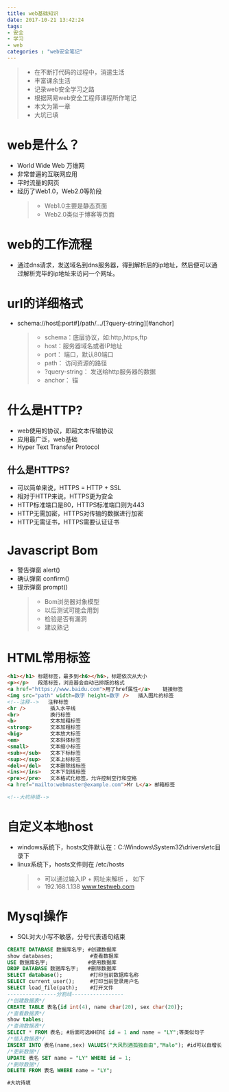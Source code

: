 ```yaml
---
title: web基础知识
date: 2017-10-21 13:42:24
tags:
- 安全
- 学习
- web
categories : "web安全笔记"
---
```


> - 在不断打代码的过程中，消遣生活
> - 丰富课余生活
> - 记录web安全学习之路
> - 根据网易web安全工程师课程所作笔记
> - 本文为第一章
> - 大坑已填
<!--more-->

# web是什么？
- World Wide Web 万维网
- 非常普遍的互联网应用
- 平时流量的网页
- 经历了Web1.0，Web2.0等阶段
  > - Web1.0主要是静态页面
  > - Web2.0类似于博客等页面

# web的工作流程
- 通过dns请求，发送域名到dns服务器，得到解析后的ip地址，然后便可以通过解析完毕的ip地址来访问一个网址。

# url的详细格式
- schema://host[:port#]/path/.../[?query-string][#anchor]
  > - schema：底层协议，如:http,https,ftp
  > - host：服务器域名或者IP地址
  > - port： 端口，默认80端口
  > - path： 访问资源的路径
  > - ?query-string： 发送给http服务器的数据
  > - anchor： 锚

# 什么是HTTP?
- web使用的协议，即超文本传输协议
- 应用最广泛，web基础
- Hyper Text Transfer Protocol
## 什么是HTTPS?
- 可以简单来说，HTTPS = HTTP + SSL
- 相对于HTTP来说，HTTPS更为安全
- HTTP标准端口是80，HTTPS标准端口则为443
- HTTP无需加密，HTTPS对传输的数据进行加密
- HTTP无需证书，HTTPS需要认证证书


# Javascript Bom
- 警告弹窗 alert()
- 确认弹窗 confirm()
- 提示弹窗 prompt()
  > - Bom浏览器对象模型
  > - 以后测试可能会用到
  > - 检验是否有漏洞
  > - 建议熟记

# HTML常用标签
```html
<h1></h1> 标题标签，最多到<h6></h6>，标题依次从大小
<p></p>   段落标签，浏览器会自动已排版的格式
<a href="https://www.baidu.com">用了href属性</a>    链接标签
<img src="path" width=数字 height=数字 />   插入图片的标签
<!--注释-->   注释标签
<hr />        插入水平线
<br>          换行标签
<b>           文本加粗标签
<strong>      文本加粗标签
<big>         文本放大标签
<em>          文本斜体标签
<small>       文本缩小标签
<sub></sub>   文本下标标签
<sup></sup>   文本上标标签
<del></del>   文本删除线标签
<ins></ins>   文本下划线标签
<pre></pre>   文本格式化标签，允许控制空行和空格
<a href="mailto:webmaster@example.com">Mr L</a> 邮箱标签

<!--大坑待填-->
```

# 自定义本地host
- windows系统下，hosts文件默认在：C:\Windows\System32\drivers\etc目录下
- linux系统下，hosts文件则在 /etc/hosts
  > - 可以通过输入IP + 网址来解析 ， 如下
  > - 192.168.1.138 www.testweb.com

# Mysql操作
- SQL对大小写不敏感，分号代表语句结束
```sql
CREATE DATABASE 数据库名字; #创建数据库
show databases;            #查看数据库
USE 数据库名字;             #使用数据库
DROP DATABASE 数据库名字;   #删除数据库
SELECT database();         #打印当前数据库名称
SELECT current_user();     #打印当前登录用户名
SELECT load_file(path);    #打开文件
----------------分割线-----------------
/*创建数据表*/
CREATE TABLE 表名{id int(4), name char(20), sex char(20)};
/*查看数据表*/
show tables;
/*查询数据表*/
SELECT * FROM 表名; #后面可选WHERE id = 1 and name = "LY";等类似句子 
/*插入数据表*/
INSERT INTO 表名(name,sex) VALUES("大风烈酒孤独自由","Malo"); #id可以自增长
/*更新数据*/
UPDATE 表名 SET name = "LY" WHERE id = 1;
/*删除数据*/
DELETE FROM 表名 WHERE name = "LY";

#大坑待填
```